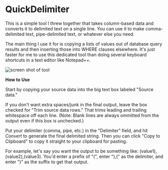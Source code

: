 # QuickDelimiter

This is a simple tool I threw together that takes column-based data and converts it to delimited text on a single line. You can use it
to make comma-delimited text, pipe-delimited text, or whatever else you need.

The main thing I use it for is copying a lists of values out of database query results and then inserting those into WHERE clauses
elsewhere. It's just faster for me to use this dedicated tool than doing several keyboard shortcuts in a text editor like Notepad++.

![screen shot of tool](https://yieldreturnpost.files.wordpress.com/2019/05/quickdelimiter.jpg)

**How to Use**

Start by copying your source data into the big text box labeled "Source data."

If you don't want extra spaces/junk in the final output, leave the box checked for "Trim source data rows." That trims leading and trailing whitespace
off each line. (Note: Blank lines are always ommitted from the output even if this box is unchecked.)

Put your delimiter (comma, pipe, etc.) in the "Delimiter" field, and hit _Convert_ to generate the final delimited string. Then you can click
"Copy to Clipboard" to copy it straight to your clipboard for pasting.

For example, let's say you want the output to be something like: (value1),(value2),(value3). You'd enter a prefix of "(", enter "),(" as the delimiter, and enter ")"
as the suffix to get that output.
